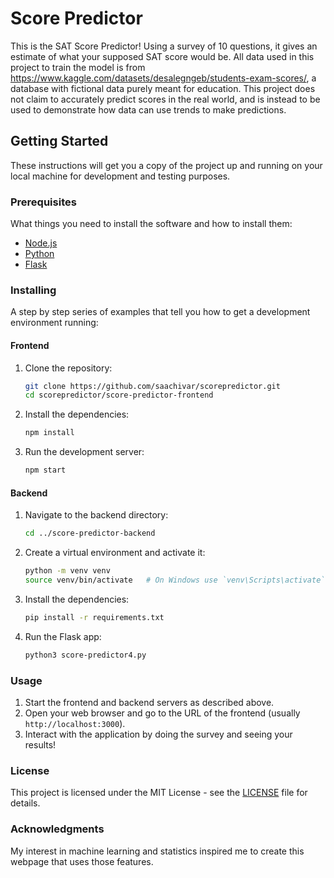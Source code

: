 # Score Predictor

This is the SAT Score Predictor! Using a survey of 10 questions, it gives an estimate of what your supposed SAT score would be. 
All data used in this project to train the model is from https://www.kaggle.com/datasets/desalegngeb/students-exam-scores/,
a database with fictional data purely meant for education. This project does not claim to accurately predict scores in the real world,
and is instead to be used to demonstrate how data can use trends to make predictions. 

## Getting Started

These instructions will get you a copy of the project up and running on your local machine for development and testing purposes.

### Prerequisites

What things you need to install the software and how to install them:

- [Node.js](https://nodejs.org/en/)
- [Python](https://www.python.org/)
- [Flask](https://flask.palletsprojects.com/en/2.0.x/installation/)

### Installing

A step by step series of examples that tell you how to get a development environment running:

#### Frontend

1. Clone the repository:

    ```bash
    git clone https://github.com/saachivar/scorepredictor.git
    cd scorepredictor/score-predictor-frontend
    ```

2. Install the dependencies:

    ```bash
    npm install
    ```

3. Run the development server:

    ```bash
    npm start
    ```

#### Backend

1. Navigate to the backend directory:

    ```bash
    cd ../score-predictor-backend
    ```

2. Create a virtual environment and activate it:

    ```bash
    python -m venv venv
    source venv/bin/activate   # On Windows use `venv\Scripts\activate`
    ```

3. Install the dependencies:

    ```bash
    pip install -r requirements.txt
    ```

4. Run the Flask app:

    ```bash
    python3 score-predictor4.py
    ```

### Usage

1. Start the frontend and backend servers as described above.
2. Open your web browser and go to the URL of the frontend (usually `http://localhost:3000`).
3. Interact with the application by doing the survey and seeing your results!

### License

This project is licensed under the MIT License - see the [LICENSE](LICENSE) file for details.

### Acknowledgments

My interest in machine learning and statistics inspired me to create this webpage that uses those features.


